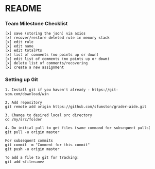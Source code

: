 # README #

### Team Milestone Checklist ###

    [x] save (storing the json) via axios
    [x] recover/restore deleted rule in memory stack
    [x] edit rule
    [x] edit name
    [x] edit totalPts
    [x] list of comments (no points up or down)
    [x] edit list of comments (no points up or down)
    [x] delete list of comments/recovering
    [x] create a new assignment

### Setting up Git ###
    1. Install git if you haven't already - https://git-scm.com/download/win

    2. Add repository
    git remote add origin https://github.com/sfunston/grader-aide.git

    3. Change to desired local src directory
    cd /my/src/folder

    4. Do initial pull to get files (same command for subsequent pulls)
    git pull -u origin master

    For subsequent commits
    git commit -m "Comment for this commit"
    git push -u origin master
    
    To add a file to git for tracking:
    git add <filename>